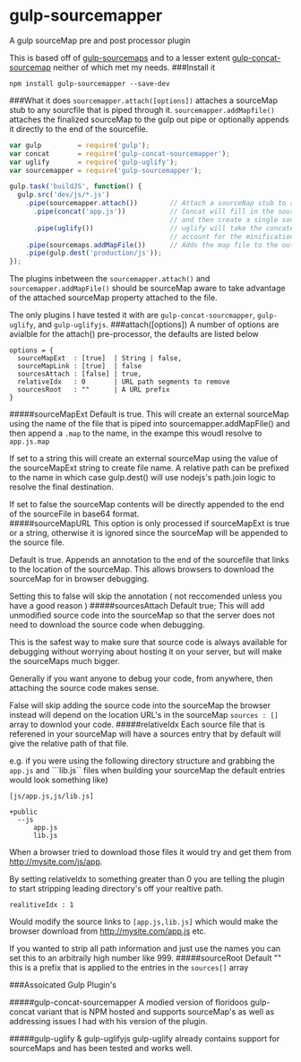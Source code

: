 gulp-sourcemapper
=================
A gulp sourceMap pre and post processor plugin

This is based off of [gulp-sourcemaps] and to a lesser extent [gulp-concat-sourcemap] neither of which met my needs. 
###Install it 
```
npm install gulp-sourcemapper --save-dev
```
###What it does
```sourcemapper.attach([options])``` attaches a sourceMap stub to any sourcfile that is piped through it.
```sourcemapper.addMapfile()``` attaches the finalized sourceMap to the gulp out pipe or optionally appends it directly to the end of the sourcefile. 
```javascript
var gulp         = require('gulp');
var concat       = require('gulp-concat-sourcemapper');
var uglify       = require('gulp-uglify');
var sourcemapper = require('gulp-sourcemapper');

gulp.task('buildJS', function() {
  gulp.src('dev/js/*.js')
    .pipe(sourcemapper.attach())        // Attach a sourceNap stub to all source files piped through 
      .pipe(concat('app.js'))           // Concat will fill in the sourceMap contents for each source file 
                                        // and then create a single sourceMap before it pipes the results out
      .pipe(uglify())                   // uglify will take the concatenated file and update the sourceMap to 
                                        // account for the minification process 
    .pipe(sourcemaps.addMapFile())      // Adds the map file to the output or appends it to the sourcefile  
    .pipe(gulp.dest('production/js'));
});
```
The plugins inbetween the ```sourcemapper.attach()``` and ```sourcemapper.addMapFile()``` should be sourceMap aware to take advantage of the attached sourceMap property attached to the file. 

The only plugins I have tested it with are ```gulp-concat-sourcmapper```, ```gulp-uglify```, and ```gulp-uglifyjs```. 
###attach([options]) 
A number of options are avialble for the attach() pre-processor, the defaults are listed below
```
options = {
  sourceMapExt  : [true]  | String | false,
  sourceMapLink : [true]  | false
  sourcesAttach : [false] | true,
  relativeIdx   : 0       | URL path segments to remove 
  sourcesRoot   : ""      | A URL prefix
}
```
#####sourceMapExt
Default is true. This will create an external sourceMap using the name of the file that is piped into sourcemapper.addMapFile() and then append a ```.map``` to the name, in the exampe this woudl resolve to ```app.js.map``` 

If set to a string this will create an external sourceMap using the value of the sourceMapExt string to create file name. A relative path can be prefixed to the name in which case gulp.dest() will use nodejs's path.join logic to resolve the final destination. 

If set to false the sourceMap contents will be directly appended to the end of the sourceFile in base64 format.  
#####sourceMapURL
This option is only processed if sourceMapExt is true or a string, otherwise it is ignored since the sourceMap will be appended to the source file. 

Default is true. Appends an annotation to the end of the sourcefile that links to the location of the sourceMap.  This allows browsers to download the sourceMap for in browser debugging.  

Setting this to false will skip the annotation ( not reccomended unless you have a good reason ) 
#####sourcesAttach 
Default true; This will add unmodified source code into the sourceMap so that the server does not need to download the source code when debugging.  

This is the safest way to make sure that source code is always available for debugging without worrying about hosting it on your server, but will make the sourceMaps much bigger.

Generally if you want anyone to debug your code, from anywhere, then attaching the source code makes sense.

False will skip adding the source code into the sourceMap the browser instead will depend on the location URL's in the sourceMap ```sources : []``` array to downlod your code. 
#####relativeIdx
Each source file that is referened in your sourceMap will have a sources entry that by default will give the relative path of that file. 

e.g. if you were using the following directory structure and grabbing the ```app.js``` and ```lib.js`` files when building your sourceMap the default entries would look something like) 

```[js/app.js,js/lib.js] ```

```
+public
  --js
      app.js
      lib.js
```
When a browser tried to download those files it would try and get them from http://mysite.com/js/app.  

By setting relativeIdx to something greater than 0 you are telling the plugin to start stripping leading directory's off your realtive path.

```realitiveIdx : 1 ```

Would modify the source links to ```[app.js,lib.js]``` which would make the browser download from http://mysite.com/app.js etc. 

If you wanted to strip all path information and just use the names you can set this to an arbitraily high number like 999. #####sourceRoot
Default "" this is a prefix that is applied to the entries in the ```sources[]``` array


###Assoicated Gulp Plugin's

#####gulp-concat-sourcemapper 
A modied version of floridoos gulp-concat variant that is NPM hosted and supports sourceMap's as well as addressing issues I had with his version of the plugin.

#####gulp-uglify & gulp-uglifyjs
gulp-uglify already contains support for sourceMaps and has been tested and works well. 

[gulp-sourcemaps]:https://github.com/floridoo/gulp-sourcemaps
[gulp-concat-sourcemap]:https://www.npmjs.org/package/gulp-concat-sourcemap
